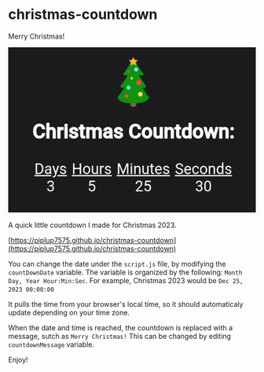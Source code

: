 # christmas-countdown

Merry Christmas!

![screenshot](screenshot.png)

A quick little countdown I made for Christmas 2023.

[https://piplup7575.github.io/christmas-countdown](https://piplup7575.github.io/christmas-countdown)

You can change the date under the `script.js` file, by modifying the `countDownDate` variable.
The variable is organized by the following: `Month Day, Year Hour:Min:Sec`. For example, Christmas 2023 would be `Dec 25, 2023 00:00:00`

It pulls the time from your browser's local time, so it should automaticaly update depending on your time zone.

When the date and time is reached, the countdown is replaced with a message, sutch as `Merry Christmas!` This can be changed by editing `countdownMessage` variable.

Enjoy!
